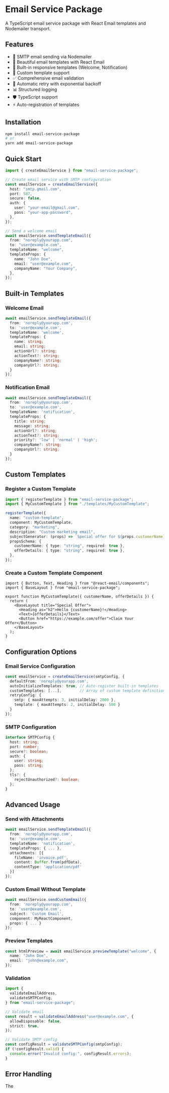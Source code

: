 # Email Service Package

A TypeScript email service package with React Email templates and Nodemailer transport.

## Features

- 📧 SMTP email sending via Nodemailer
- 🎨 Beautiful email templates with React Email
- 📝 Built-in responsive templates (Welcome, Notification)
- 🔧 Custom template support
- ✅ Comprehensive email validation
- 🔄 Automatic retry with exponential backoff
- 📊 Structured logging
- 🛡️ TypeScript support
- ⚡ Auto-registration of templates

## Installation

```bash
npm install email-service-package
# or
yarn add email-service-package
```

## Quick Start

```typescript
import { createEmailService } from "email-service-package";

// Create email service with SMTP configuration
const emailService = createEmailService({
  host: "smtp.gmail.com",
  port: 587,
  secure: false,
  auth: {
    user: "your-email@gmail.com",
    pass: "your-app-password",
  },
});

// Send a welcome email
await emailService.sendTemplateEmail({
  from: "noreply@yourapp.com",
  to: "user@example.com",
  templateName: "welcome",
  templateProps: {
    name: "John Doe",
    email: "user@example.com",
    companyName: "Your Company",
  },
});
```

## Built-in Templates

### Welcome Email

```typescript
await emailService.sendTemplateEmail({
  from: 'noreply@yourapp.com',
  to: 'user@example.com',
  templateName: 'welcome',
  templateProps: {
    name: string;
    email: string;
    actionUrl?: string;
    actionText?: string;
    companyName?: string;
    companyUrl?: string;
  }
});
```

### Notification Email

```typescript
await emailService.sendTemplateEmail({
  from: 'noreply@yourapp.com',
  to: 'user@example.com',
  templateName: 'notification',
  templateProps: {
    title: string;
    message: string;
    actionUrl?: string;
    actionText?: string;
    priority?: 'low' | 'normal' | 'high';
    companyName?: string;
    companyUrl?: string;
  }
});
```

## Custom Templates

### Register a Custom Template

```typescript
import { registerTemplate } from "email-service-package";
import { MyCustomTemplate } from "./templates/MyCustomTemplate";

registerTemplate({
  name: "custom-template",
  component: MyCustomTemplate,
  category: "marketing",
  description: "Custom marketing email",
  subjectGenerator: (props) => `Special offer for ${props.customerName}!`,
  propsSchema: {
    customerName: { type: "string", required: true },
    offerDetails: { type: "string", required: true },
  },
});
```

### Create a Custom Template Component

```tsx
import { Button, Text, Heading } from "@react-email/components";
import { BaseLayout } from "email-service-package";

export function MyCustomTemplate({ customerName, offerDetails }) {
  return (
    <BaseLayout title="Special Offer">
      <Heading as="h2">Hello {customerName}!</Heading>
      <Text>{offerDetails}</Text>
      <Button href="https://example.com/offer">Claim Your Offer</Button>
    </BaseLayout>
  );
}
```

## Configuration Options

### Email Service Configuration

```typescript
const emailService = createEmailService(smtpConfig, {
  defaultFrom: 'noreply@yourapp.com',
  autoInitializeTemplates: true, // Auto-register built-in templates
  customTemplates: [...],        // Array of custom template definitions
  retryConfig: {
    smtp: { maxAttempts: 3, initialDelay: 2000 },
    template: { maxAttempts: 2, initialDelay: 500 }
  }
});
```

### SMTP Configuration

```typescript
interface SMTPConfig {
  host: string;
  port: number;
  secure?: boolean;
  auth: {
    user: string;
    pass: string;
  };
  tls?: {
    rejectUnauthorized?: boolean;
  };
}
```

## Advanced Usage

### Send with Attachments

```typescript
await emailService.sendTemplateEmail({
  from: 'noreply@yourapp.com',
  to: 'user@example.com',
  templateName: 'notification',
  templateProps: { ... },
  attachments: [{
    fileName: 'invoice.pdf',
    content: Buffer.from(pdfData),
    contentType: 'application/pdf'
  }]
});
```

### Custom Email Without Template

```typescript
await emailService.sendCustomEmail({
  from: 'noreply@yourapp.com',
  to: 'user@example.com',
  subject: 'Custom Email',
  component: MyReactComponent,
  props: { ... }
});
```

### Preview Templates

```typescript
const htmlPreview = await emailService.previewTemplate("welcome", {
  name: "John Doe",
  email: "john@example.com",
});
```

### Validation

```typescript
import {
  validateEmailAddress,
  validateSMTPConfig,
} from "email-service-package";

// Validate email
const result = validateEmailAddress("user@example.com", {
  allowDisposable: false,
  strict: true,
});

// Validate SMTP config
const configResult = validateSMTPConfig(smtpConfig);
if (!configResult.valid) {
  console.error("Invalid config:", configResult.errors);
}
```

## Error Handling

The
